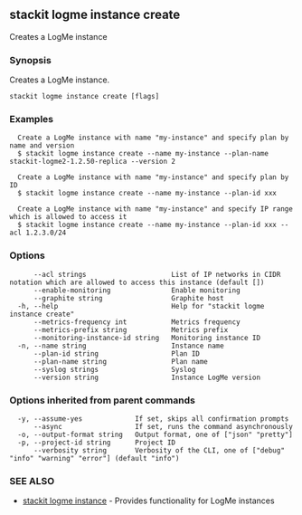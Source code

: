 ## stackit logme instance create

Creates a LogMe instance

### Synopsis

Creates a LogMe instance.

```
stackit logme instance create [flags]
```

### Examples

```
  Create a LogMe instance with name "my-instance" and specify plan by name and version
  $ stackit logme instance create --name my-instance --plan-name stackit-logme2-1.2.50-replica --version 2

  Create a LogMe instance with name "my-instance" and specify plan by ID
  $ stackit logme instance create --name my-instance --plan-id xxx

  Create a LogMe instance with name "my-instance" and specify IP range which is allowed to access it
  $ stackit logme instance create --name my-instance --plan-id xxx --acl 1.2.3.0/24
```

### Options

```
      --acl strings                     List of IP networks in CIDR notation which are allowed to access this instance (default [])
      --enable-monitoring               Enable monitoring
      --graphite string                 Graphite host
  -h, --help                            Help for "stackit logme instance create"
      --metrics-frequency int           Metrics frequency
      --metrics-prefix string           Metrics prefix
      --monitoring-instance-id string   Monitoring instance ID
  -n, --name string                     Instance name
      --plan-id string                  Plan ID
      --plan-name string                Plan name
      --syslog strings                  Syslog
      --version string                  Instance LogMe version
```

### Options inherited from parent commands

```
  -y, --assume-yes             If set, skips all confirmation prompts
      --async                  If set, runs the command asynchronously
  -o, --output-format string   Output format, one of ["json" "pretty"]
  -p, --project-id string      Project ID
      --verbosity string       Verbosity of the CLI, one of ["debug" "info" "warning" "error"] (default "info")
```

### SEE ALSO

* [stackit logme instance](./stackit_logme_instance.md)	 - Provides functionality for LogMe instances

